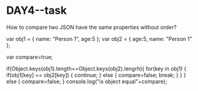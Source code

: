 # DAY4--task

How to compare two JSON have the same properties without order?


var obj1 = { name: "Person 1", age:5 };
var obj2 = { age:5, name: "Person 1" };

var compare=true;

if(Object.keys(obj1).length==Object.keys(obj2).lengrh){
    for(key in obj1) { 
        if(obj1[key] == obj2[key]) {
            continue;
        }
        else {
            compare=false;
            break;
        }
    }
}
else {
    compare=false;
}
console.log("is object equal"+compare);
